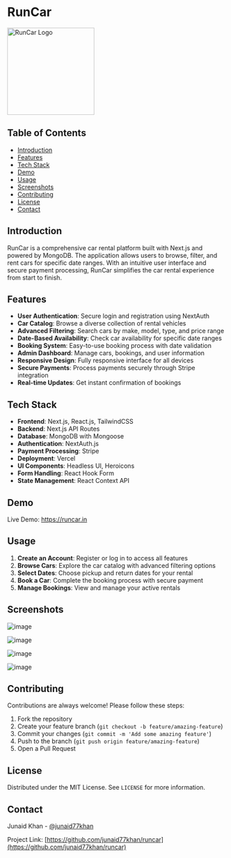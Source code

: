 # RunCar

<p align="start">
  <img src="https://runcar.in/logo.jpg" alt="RunCar Logo" width="200"/>
</p>

## Table of Contents
- [Introduction](#introduction)
- [Features](#features)
- [Tech Stack](#tech-stack)
- [Demo](#demo)
- [Usage](#usage)
- [Screenshots](#screenshots)
- [Contributing](#contributing)
- [License](#license)
- [Contact](#contact)

## Introduction

RunCar is a comprehensive car rental platform built with Next.js and powered by MongoDB. The application allows users to browse, filter, and rent cars for specific date ranges. With an intuitive user interface and secure payment processing, RunCar simplifies the car rental experience from start to finish.

## Features

- **User Authentication**: Secure login and registration using NextAuth
- **Car Catalog**: Browse a diverse collection of rental vehicles
- **Advanced Filtering**: Search cars by make, model, type, and price range
- **Date-Based Availability**: Check car availability for specific date ranges
- **Booking System**: Easy-to-use booking process with date validation
- **Admin Dashboard**: Manage cars, bookings, and user information
- **Responsive Design**: Fully responsive interface for all devices
- **Secure Payments**: Process payments securely through Stripe integration
- **Real-time Updates**: Get instant confirmation of bookings

## Tech Stack

- **Frontend**: Next.js, React.js, TailwindCSS
- **Backend**: Next.js API Routes
- **Database**: MongoDB with Mongoose
- **Authentication**: NextAuth.js
- **Payment Processing**: Stripe
- **Deployment**: Vercel
- **UI Components**: Headless UI, Heroicons
- **Form Handling**: React Hook Form
- **State Management**: React Context API

## Demo

Live Demo: https://runcar.in

## Usage

1. **Create an Account**: Register or log in to access all features
2. **Browse Cars**: Explore the car catalog with advanced filtering options
3. **Select Dates**: Choose pickup and return dates for your rental
4. **Book a Car**: Complete the booking process with secure payment
5. **Manage Bookings**: View and manage your active rentals

## Screenshots

![image](https://github.com/user-attachments/assets/57a50fcd-f2bb-4661-89ce-9be2925fc1e0)


![image](https://github.com/user-attachments/assets/3b830ef7-e0fa-401c-a5b8-69227cd0ed85)


![image](https://github.com/user-attachments/assets/aea31e86-28d9-4941-a6bf-a0bc51b866fc)


![image](https://github.com/user-attachments/assets/22025dd6-19dc-44d1-af02-05b3790d0c6e)

## Contributing

Contributions are always welcome! Please follow these steps:

1. Fork the repository
2. Create your feature branch (`git checkout -b feature/amazing-feature`)
3. Commit your changes (`git commit -m 'Add some amazing feature'`)
4. Push to the branch (`git push origin feature/amazing-feature`)
5. Open a Pull Request

## License

Distributed under the MIT License. See `LICENSE` for more information.

## Contact

Junaid Khan - [@junaid77khan](https://github.com/junaid77khan)

Project Link: [https://github.com/junaid77khan/runcar](https://github.com/junaid77khan/runcar)
